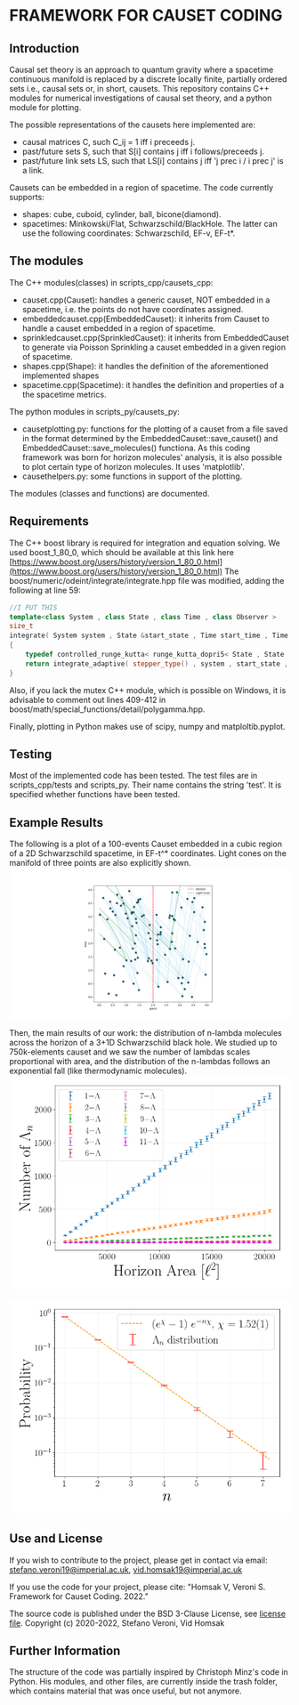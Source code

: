 # FRAMEWORK FOR CAUSET CODING

## Introduction

Causal set theory is an approach to quantum gravity where a spacetime continuous manifold is replaced by a discrete locally finite, partially ordered sets i.e., causal sets or, in short, causets. This repository contains C++ modules for numerical investigations of causal set theory, and a python module for plotting.

The possible representations of the causets here implemented are:

- causal matrices C, such C_ij = 1 iff i preceeds j.
- past/future sets S, such that S[i] contains j iff i follows/preceeds j.
- past/future link sets LS, such that LS[i] contains j iff 'j prec i / i prec j' is a link.  

Causets can be embedded in a region of spacetime. The code currently supports:

- shapes: cube, cuboid, cylinder, ball, bicone(diamond).
- spacetimes: Minkowski/Flat, Schwarzschild/BlackHole. The latter can use the following coordinates: Schwarzschild, EF-v, EF-t*.

## The modules

The C++ modules(classes) in scripts_cpp/causets_cpp:

- causet.cpp(Causet): handles a generic causet, NOT embedded in a spacetime, i.e. the points do not have coordinates assigned.
- embeddedcauset.cpp(EmbeddedCauset): it inherits from Causet to handle a causet embedded in a region of spacetime.
- sprinkledcauset.cpp(SprinkledCauset): it inherits from EmbeddedCauset to generate via Poisson Sprinkling a causet embedded in a given region of spacetime.
- shapes.cpp(Shape): it handles the definition of the aforementioned implemented shapes
- spacetime.cpp(Spacetime): it handles the definition and properties of a the spacetime metrics.

The python modules in scripts_py/causets_py:

- causetplotting.py: functions for the plotting of a causet from a file saved in the format determined by the EmbeddedCauset::save_causet() and EmbeddedCauset::save_molecules() functiona. As this coding framework was born for horizon molecules' analysis, it is also possible to plot certain type of horizon molecules. It uses 'matplotlib'.
- causethelpers.py: some functions in support of the plotting.

The modules (classes and functions) are documented.

## Requirements

The C++ boost library is required for integration and equation solving. We used boost_1_80_0, which should be available at this link here [https://www.boost.org/users/history/version_1_80_0.html](https://www.boost.org/users/history/version_1_80_0.html) The boost/numeric/odeint/integrate/integrate.hpp file was modified, adding the following at line 59:

```c++
//I PUT THIS
template<class System , class State , class Time , class Observer >
size_t 
integrate( System system , State &start_state , Time start_time , Time end_time , Time dt , Observer observer )
{
    typedef controlled_runge_kutta< runge_kutta_dopri5< State , State , State , Time > > stepper_type;
    return integrate_adaptive( stepper_type() , system , start_state , start_time , end_time , dt , observer );
}
```

Also, if you lack the mutex C++ module, which is possible on Windows, it is advisable to comment out lines 409-412 in boost/math/special_functions/detail/polygamma.hpp.

Finally, plotting in Python makes use of scipy, numpy and matploltib.pyplot. 

## Testing

Most of the implemented code has been tested. The test files are in scripts_cpp/tests and scripts_py. Their name contains the string 'test'. It is specified whether functions have been tested.

## Example Results

The following is a plot of a 100-events Causet embedded in a cubic region of a 2D Schwarzschild spacetime, in EF-t^* coordinates. Light cones on the manifold of three points are also explicitly shown.
![Example plot for a sprinkle in 2D Schwarzschild spacetime](figures/Schwarzschild/N100_2D_r=4.png)

Then, the main results of our work: the distribution of n-lambda molecules across the horizon of a 3+1D Schwarzschild black hole. We studied up to 750k-elements causet and we saw the number of lambdas scales proportional with area, and the distribution of the n-lambdas follows an exponential fall (like thermodynamic molecules).
![n-Lambdas scale linearly with hoirzon area](figures/Nlambdas_vs_Area/Rho%20%3D%205000_lambdas.png)

![n-Lambdas distribution is a falling exponential](figures/Nlambdas_vs_Area/n_lambda_probability_distribution_expx_logy.png)

## Use and License

If you wish to contribute to the project, please get in contact via email:
<stefano.veroni19@imperial.ac.uk>,
<vid.homsak19@imperial.ac.uk>

If you use the code for your project, please cite:
"Homsak V, Veroni S. Framework for Causet Coding. 2022."

The source code is published under the BSD 3-Clause License, see [license file](LICENSE.md).
Copyright (c) 2020-2022, Stefano Veroni, Vid Homsak

## Further Information

The structure of the code was partially inspired by Christoph Minz's code in Python. His modules, and other files, are currently inside the trash folder, which contains material that was once useful, but not anymore.
